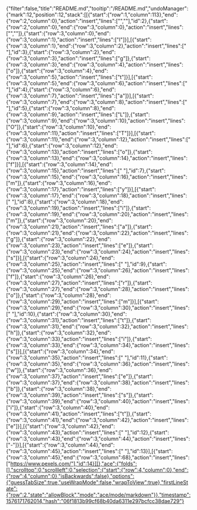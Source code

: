 {"filter":false,"title":"README.md","tooltip":"/README.md","undoManager":{"mark":12,"position":12,"stack":[[{"start":{"row":1,"column":113},"end":{"row":2,"column":0},"action":"insert","lines":["",""],"id":2},{"start":{"row":2,"column":0},"end":{"row":3,"column":0},"action":"insert","lines":["",""]},{"start":{"row":3,"column":0},"end":{"row":3,"column":1},"action":"insert","lines":["I"]}],[{"start":{"row":3,"column":1},"end":{"row":3,"column":2},"action":"insert","lines":[" "],"id":3},{"start":{"row":3,"column":2},"end":{"row":3,"column":3},"action":"insert","lines":["g"]},{"start":{"row":3,"column":3},"end":{"row":3,"column":4},"action":"insert","lines":["o"]},{"start":{"row":3,"column":4},"end":{"row":3,"column":5},"action":"insert","lines":["t"]}],[{"start":{"row":3,"column":5},"end":{"row":3,"column":6},"action":"insert","lines":[" "],"id":4},{"start":{"row":3,"column":6},"end":{"row":3,"column":7},"action":"insert","lines":["a"]}],[{"start":{"row":3,"column":7},"end":{"row":3,"column":8},"action":"insert","lines":[" "],"id":5},{"start":{"row":3,"column":8},"end":{"row":3,"column":9},"action":"insert","lines":["L"]},{"start":{"row":3,"column":9},"end":{"row":3,"column":10},"action":"insert","lines":["O"]},{"start":{"row":3,"column":10},"end":{"row":3,"column":11},"action":"insert","lines":["T"]}],[{"start":{"row":3,"column":11},"end":{"row":3,"column":12},"action":"insert","lines":[" "],"id":6},{"start":{"row":3,"column":12},"end":{"row":3,"column":13},"action":"insert","lines":["o"]},{"start":{"row":3,"column":13},"end":{"row":3,"column":14},"action":"insert","lines":["f"]}],[{"start":{"row":3,"column":14},"end":{"row":3,"column":15},"action":"insert","lines":[" "],"id":7},{"start":{"row":3,"column":15},"end":{"row":3,"column":16},"action":"insert","lines":["m"]},{"start":{"row":3,"column":16},"end":{"row":3,"column":17},"action":"insert","lines":["y"]}],[{"start":{"row":3,"column":17},"end":{"row":3,"column":18},"action":"insert","lines":[" "],"id":8},{"start":{"row":3,"column":18},"end":{"row":3,"column":19},"action":"insert","lines":["i"]},{"start":{"row":3,"column":19},"end":{"row":3,"column":20},"action":"insert","lines":["m"]},{"start":{"row":3,"column":20},"end":{"row":3,"column":21},"action":"insert","lines":["a"]},{"start":{"row":3,"column":21},"end":{"row":3,"column":22},"action":"insert","lines":["g"]},{"start":{"row":3,"column":22},"end":{"row":3,"column":23},"action":"insert","lines":["e"]},{"start":{"row":3,"column":23},"end":{"row":3,"column":24},"action":"insert","lines":["s"]}],[{"start":{"row":3,"column":24},"end":{"row":3,"column":25},"action":"insert","lines":[" "],"id":9},{"start":{"row":3,"column":25},"end":{"row":3,"column":26},"action":"insert","lines":["f"]},{"start":{"row":3,"column":26},"end":{"row":3,"column":27},"action":"insert","lines":["r"]},{"start":{"row":3,"column":27},"end":{"row":3,"column":28},"action":"insert","lines":["o"]},{"start":{"row":3,"column":28},"end":{"row":3,"column":29},"action":"insert","lines":["m"]}],[{"start":{"row":3,"column":29},"end":{"row":3,"column":30},"action":"insert","lines":[" "],"id":10},{"start":{"row":3,"column":30},"end":{"row":3,"column":31},"action":"insert","lines":["t"]},{"start":{"row":3,"column":31},"end":{"row":3,"column":32},"action":"insert","lines":["h"]},{"start":{"row":3,"column":32},"end":{"row":3,"column":33},"action":"insert","lines":["i"]},{"start":{"row":3,"column":33},"end":{"row":3,"column":34},"action":"insert","lines":["s"]}],[{"start":{"row":3,"column":34},"end":{"row":3,"column":35},"action":"insert","lines":[" "],"id":11},{"start":{"row":3,"column":35},"end":{"row":3,"column":36},"action":"insert","lines":["w"]},{"start":{"row":3,"column":36},"end":{"row":3,"column":37},"action":"insert","lines":["e"]},{"start":{"row":3,"column":37},"end":{"row":3,"column":38},"action":"insert","lines":["b"]},{"start":{"row":3,"column":38},"end":{"row":3,"column":39},"action":"insert","lines":["s"]},{"start":{"row":3,"column":39},"end":{"row":3,"column":40},"action":"insert","lines":["i"]},{"start":{"row":3,"column":40},"end":{"row":3,"column":41},"action":"insert","lines":["t"]},{"start":{"row":3,"column":41},"end":{"row":3,"column":42},"action":"insert","lines":["e"]}],[{"start":{"row":3,"column":42},"end":{"row":3,"column":43},"action":"insert","lines":[" "],"id":12},{"start":{"row":3,"column":43},"end":{"row":3,"column":44},"action":"insert","lines":["-"]}],[{"start":{"row":3,"column":44},"end":{"row":3,"column":45},"action":"insert","lines":[" "],"id":13}],[{"start":{"row":3,"column":45},"end":{"row":3,"column":68},"action":"insert","lines":["https://www.pexels.com/"],"id":14}]]},"ace":{"folds":[],"scrolltop":0,"scrollleft":0,"selection":{"start":{"row":4,"column":0},"end":{"row":4,"column":0},"isBackwards":false},"options":{"guessTabSize":true,"useWrapMode":false,"wrapToView":true},"firstLineState":{"row":2,"state":"allowBlock","mode":"ace/mode/markdown"}},"timestamp":1576171762014,"hash":"06f1813b99cf68b40da6311e297bcfcc38dae729"}